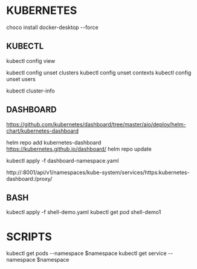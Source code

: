 # KUBERNETES

choco install docker-desktop --force

## KUBECTL

kubectl config view

kubectl config unset clusters
kubectl config unset contexts
kubectl config unset users

kubectl cluster-info

## DASHBOARD

https://github.com/kubernetes/dashboard/tree/master/aio/deploy/helm-chart/kubernetes-dashboard

helm repo add kubernetes-dashboard https://kubernetes.github.io/dashboard/
helm repo update

kubectl apply -f dashboard-namespace.yaml


http://:8001/api/v1/namespaces/kube-system/services/https:kubernetes-dashboard:/proxy/


## BASH

kubectl apply -f shell-demo.yaml
kubectl get pod shell-demo1


# SCRIPTS

kubectl get pods --namespace $namespace
kubectl get service --namespace $namespace